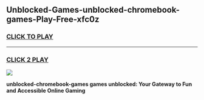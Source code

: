 
## Unblocked-Games-unblocked-chromebook-games-Play-Free-xfc0z
<h3>
<a href="https://premium76.site?title=unblocked-chromebook-games&ref=21A">CLICK TO PLAY</a></h3>
<hr>

<h3>
<a href="https://premium76.site?title=unblocked-chromebook-games&ref=21A">CLICK 2 PLAY</a>
  
</h3>

<a href="https://premium76.site?title=unblocked-chromebook-games&ref=21A"><img src="https://clearcache.store/games.png"></a>


**unblocked-chromebook-games games unblocked: Your Gateway to Fun and Accessible Online Gaming**
